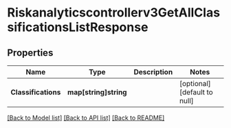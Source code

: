 # Riskanalyticscontrollerv3GetAllClassificationsListResponse

## Properties
Name | Type | Description | Notes
------------ | ------------- | ------------- | -------------
**Classifications** | **map[string]string** |  | [optional] [default to null]

[[Back to Model list]](../README.md#documentation-for-models) [[Back to API list]](../README.md#documentation-for-api-endpoints) [[Back to README]](../README.md)

